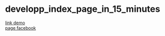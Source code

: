 # developp_index_page_in_15_minutes
<a href="http://webi4u.com/#!/article/How_0to_develop_an_index_page_in_15_minutes_02/3/'mini_proget'">link demo</a>
<br/>
<a href="https://www.facebook.com/Webi4u-670245179977567">page facebook</a>
